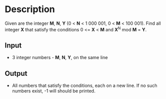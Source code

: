 # Description

Given are the integer **M**, **N**, **Y** (0 < **N** < 1 000 001, 0 < **M** < 100 001). Find all integer **X** that satisfy the conditions 0 <= **X** < **M** and **X**<sup>N</sup> mod **M** = **Y**.

## Input
- 3 integer numbers - **M**, **N**, **Y**, on the same line

## Output
- All numbers that satisfy the conditions, each on a new line. If no such numbers exist, -1 will should be printed.
